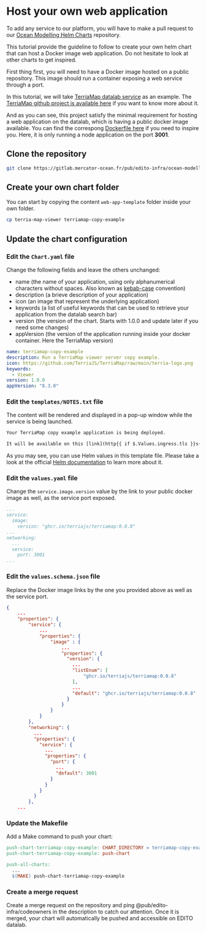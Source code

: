 # Host your own web application

To add any service to our platform, you will have to make a pull request to our [Ocean Modelling Helm Charts](https://gitlab.mercator-ocean.fr/pub/edito-infra/ocean-modelling-helm-charts) repository.

This tutorial provide the guideline to follow to create your own helm chart that can host a Docker image web application. Do not hesitate to look at other charts to get inspired.

First thing first, you will need to have a Docker image hosted on a public repository. This image should run a container exposing a web service through a port.

In this tutorial, we will take [TerriaMap datalab service](https://datalab.staging.edito.eu/launcher/oceanmodelling/terria-map-viewer) as an example. The [TerriaMap github project is available here](https://github.com/TerriaJS/TerriaMap) if you want to know more about it.

And as you can see, this project satisfy the minimal requirement for hosting a web application on the datalab, which is having a public docker image available. You can find the correspong [Dockerfile here](https://github.com/TerriaJS/TerriaMap/blob/main/deploy/docker/Dockerfile) if you need to inspire you. Here, it is only running a node application on the port **3001**.

## Clone the repository

```sh
git clone https://gitlab.mercator-ocean.fr/pub/edito-infra/ocean-modelling-helm-charts.git
```

## Create your own chart folder

You can start by copying the content `web-app-template` folder inside your own folder.

```sh
cp terria-map-viewer terriamap-copy-example
```

## Update the chart configuration

### Edit the `Chart.yaml` file

Change the following fields and leave the others unchanged:

- name (the name of your application, using only alphanumerical characters without spaces. Also known as [kebab-case](https://en.wikipedia.org/wiki/Naming_convention_(programming)) convention)
- description (a brieve description of your application)
- icon (an image that represent the underlying application)
- keywords (a list of useful keywords that can be used to retrieve your application from the datalab search bar)
- version (the version of the chart. Starts with 1.0.0 and update later if you need some changes)
- appVersion (the version of the application running inside your docker container. Here the TerriaMap version)

```yaml
name: terriamap-copy-example
description: Run a TerriaMap viewer server copy example.
icon: https://github.com/TerriaJS/TerriaMap/raw/main/terria-logo.png
keywords:
  - Viewer
version: 1.0.0
appVersion: "8.3.0"
```

### Edit the `templates/NOTES.txt` file

The content will be rendered and displayed in a pop-up window while the service is being launched.

```txt
Your TerriaMap copy example application is being deployed.

It will be available on this [link](http{{ if $.Values.ingress.tls }}s{{ end }}://{{ .Values.ingress.hostname }}).
```

As you may see, you can use Helm values in this template file. Please take a look at the official [Helm documentation](https://helm.sh/docs/chart_template_guide/notes_files/) to learn more about it.

### Edit the `values.yaml` file

Change the `service.image.version` value by the link to your public docker image as well, as the service port exposed.

```yaml
...
service:
  image:
    version: "ghcr.io/terriajs/terriamap:0.0.8"
...
networking:
  ...
  service:
    port: 3001
...
```

### Edit the `values.schema.json` file

Replace the Docker image links by the one you provided above as well as the service port.

```json
{
    ...
    "properties": {
        "service": {
            ...
            "properties": {
                "image" : {
                    ...
                    "properties": {
                      "version": {
                        ...
                        "listEnum": [
                            "ghcr.io/terriajs/terriamap:0.0.8"
                        ],
                        ...
                        "default": "ghcr.io/terriajs/terriamap:0.0.8"
                      }
                    }        
                }
            }
        },
        "networking": {
          ...
          "properties": {
            "service": {
              ...
              "properties": {
                "port": {
                  ... 
                  "default": 3001
                }
              }
            }
          }
        },
    ...
```

### Update the Makefile

Add a Make command to push your chart:

```Makefile
push-chart-terriamap-copy-example: CHART_DIRECTORY = terriamap-copy-example/
push-chart-terriamap-copy-example: push-chart

push-all-charts:
  ...
  $(MAKE) push-chart-terriamap-copy-example
```

### Create a merge request

Create a merge request on the repository and ping @pub/edito-infra/codeowners in the description to catch our attention.
Once it is merged, your chart will automatically be pushed and accessible on EDITO datalab.

